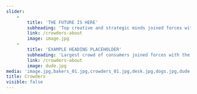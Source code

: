 ```yaml
---
slider:
    -
        title: 'THE FUTURE IS HERE'
        subheading: 'Top creative and strategic minds joined forces with the largest crowd of consumers'
        link: /crowders-about
        image: image.jpg
    -
        title: 'EXAMPLE HEADING PLACEHOLDER'
        subheading: 'Largest crowd of consumers joined forces with the top creative and strategic minds'
        link: /crowders-about
        image: dude.jpg
media: 'image.jpg,bakers_01.jpg,crowders_01.jpg,desk.jpg,dogs.jpg,dude.jpg'
title: Crowders
visible: false
---
```



